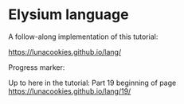 # Elysium language

A follow-along implementation of this tutorial:

https://lunacookies.github.io/lang/


Progress marker:

Up to here in the tutorial: Part 19
beginning of page
https://lunacookies.github.io/lang/19/
